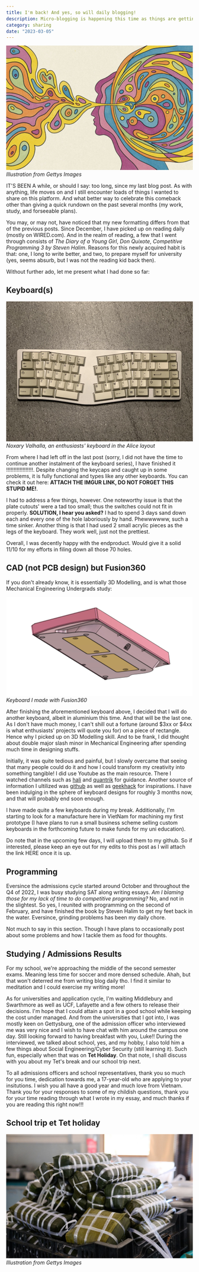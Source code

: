 ```yaml
---
title: I'm back! And yes, so will daily blogging!
description: Micro-blogging is happening this time as things are getting less hectic for me
category: sharing
date: "2023-03-05"
---
```


<p>
    <img src="./cover.jpg"/>
    <em classname="img-caption">Illustration from Gettys Images</em>
</p>

IT'S BEEN A while, or should I say: too long, since my last blog post. As with anything, life moves on and I still encounter loads of things I wanted to share on this platform. And what better way to celebrate this comeback other than giving a quick rundown on the past several months (my work, study, and forseeable plans).

You may, or may not, have noticed that my new formatting differs from that of the previous posts. Since December, I have picked up on reading daily (mostly on WIRED.com). And in the realm of reading, a few that I went through consists of *The Diary of a Young Girl*, *Don Quixote*, *Competitive Programming 3 by Steven Halim*. Reasons for this newly acquired habit is that: one, I long to write better, and two, to prepare myself for university (yes, seems absurb, but I was not the reading kid back then).

Without further ado, let me present what I had done so far:

## Keyboard(s)

<p>
    <img src="./noxary.jpg"/>
    <em classname="img-caption">Noxary Valhalla, an enthusiasts' keyboard in the Alice layout</em>
</p>

From where I had left off in the last post (sorry, I did not have the time to continue another instalment of the keyboard series), I have finished it !!!!!!!!!!!!!!!!!!. Despite changing the keycaps and caught up in some problems, it is fully functional and types like any other keyboards. You can check it out here: **ATTACH THE IMGUR LINK, DO NOT FORGET THIS STUPID ME!**.

I had to address a few things, however. One noteworthy issue is that the plate cutouts' were a tad too small; thus the switches could not fit in properly. **SOLUTION, I hear you asked?** I had to spend 3 days sand down each and every one of the hole laboriously by hand. Phewwwwww, such a time sinker. Another thing is that I had used 2 small acrylic pieces as the legs of the keyboard. They work well, just not the prettiest.

Overall, I was decently happy with the endproduct. Would give it a solid 11/10 for my efforts in filing down all those 70 holes.

## CAD (not PCB design) but Fusion360

If you don't already know, it is essentially 3D Modelling, and is what those Mechanical Engineering Undergrads study:

<p>
    <img src="./hellokitty3d.jpg"/>
    <em classname="img-caption">Keyboard I made with Fusion360</em>
</p>

After finishing the aforementioned keyboard above, I decided that I will do another keyboard, albeit in aluminium this time. And that will be the last one. As I don't have much money, I can't shill out a fortune (around $3xx or $4xx is what enthusiasts' projects will quote you for) on a piece of rectangle. Hence why I picked up on 3D Modelling skill. And to be frank, I did thought about double major slash minor in Mechanical Engineering after spending much time in designing stuffs.

Initially, it was quite tedious and painful, but I slowly overcame that seeing that many people could do it and how I could transform my creativity into something tangible! I did use Youtube as the main resource. There I watched channels such as [hali](https://www.youtube.com/@hali4045/videos) and [quantrik](https://www.youtube.com/watch?v=4P0zfLLblOw) for guidance. Another source of information I ultilized was [github](https://github.com) as well as [geekhack](https://geekhack.org) for inspirations. I have been indulging in the sphere of keyboard designs for roughly 3 months now, and that will probably end soon enough.

I have made quite a few keyboards during my break. Additionally, I'm starting to look for a manufacture here in VietNam for machining my first prototype (I have plans to run a small business scheme selling custom keyboards in the forthcoming future to make funds for my uni education).

Do note that in the upcoming few days, I will upload them to my github. So if interested, please keep an eye out for my edits to this post as I will attach the link HERE once it is up.

## Programming

Eversince the admissions cycle started around October and throughout the Q4 of 2022, I was busy studying SAT along writing essays. *Am I blaming those for my lack of time to do competitive programming?* No, and not in the slightest. So yes, I reunited with programming on the second of February, and have finished the book by Steven Halim to get my feet back in the water. Eversince, grinding problems has been my daily chore.

Not much to say in this section. Though I have plans to occasionally post about some problems and how I tackle them as food for thoughts.

## Studying / Admissions Results

For my school, we're approaching the middle of the second semester exams. Meaning less time for soccer and more densed schedule. Ahah, but that won't deterred me from writing blog daily tho. I find it similar to meditation and I could exercise my writing more!

As for universities and application cycle, I'm waiting Middlebury and Swarthmore as well as UCF, Lafayette and a few others to release their decisions. I'm hope that I could attain a spot in a good school while keeping the cost under managed. And from the universities that I got into, I was mostly keen on Gettysburg, one of the admission officer who interviewed me was very nice and I wish to have chat with him around the campus one day. Still looking forward to having breakfast with you, Luke!! During the interviewed, we talked about school, yes, and my hobby, I also told him a few things about Social Engineering/Cyber Security (still learning it). Such fun, especially when that was on **Tet Holiday**. On that note, I shall discuss with you about my Tet's break and our school trip next.

To all admissions officers and school representatives, thank you so much for you time, dedication towards me, a 17-year-old who are applying to your insitutions. I wish you all have a good year and much love from Vietnam. Thank you for your responses to some of my childish questions, thank you for your time reading through what I wrote in my essay, and much thanks if you are reading this right now!!!

## School trip et Tet holiday

<p>
    <img src="./tet.jpg"/>
    <em classname="img-caption">Illustration from Gettys Images</em>
</p>

